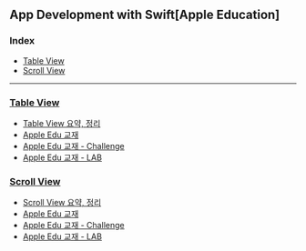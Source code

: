 ## App Development with Swift[Apple Education]

### Index
- [Table View](#Table-View)
- [Scroll View](#Scroll-View)

---
### [**Table View**](https://github.com/HyunSikWon/iOS_STUDY/tree/master/TableView)
   - [Table View 요약, 정리](https://github.com/HyunSikWon/iOS_STUDY/blob/master/TableView/Table%20View.md)
   - [Apple Edu 교재 ](https://github.com/HyunSikWon/iOS_STUDY/tree/master/TableView/EmoijDictionary/EmoijDictionary)
   - [Apple Edu 교재 - Challenge ](https://github.com/HyunSikWon/iOS_STUDY/tree/master/TableView/EmojiDictionary-Challenge/EmojiDictionary-Challenge)
   - [Apple Edu 교재 - LAB](https://github.com/HyunSikWon/iOS_STUDY/tree/master/TableView/Meal%20Tracker/Meal%20Tracker)

### [**Scroll View**](https://github.com/HyunSikWon/iOS_STUDY/tree/master/ScrollView)
   - [Scroll View 요약, 정리]()
   - [Apple Edu 교재 ](https://github.com/HyunSikWon/iOS_STUDY/tree/master/ScrollView/ScrollingForm/ScrollingForm)
   - [Apple Edu 교재 - Challenge ](https://github.com/HyunSikWon/iOS_STUDY/tree/master/ScrollView/ScrollingFrom-Challenge/ScrollingFrom-Challenge)
   - [Apple Edu 교재 - LAB]()
   

